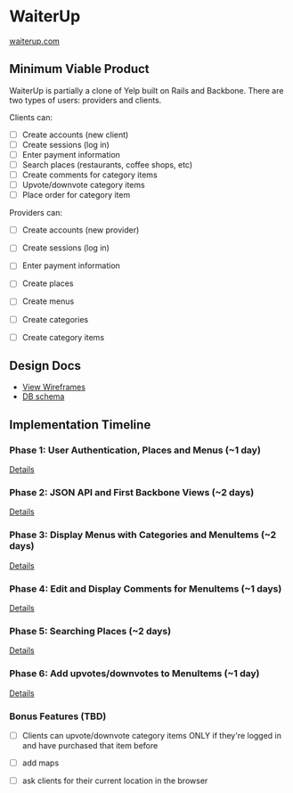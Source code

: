 # WaiterUp

[waiterup.com](http://waiterup.com/)

## Minimum Viable Product

WaiterUp is partially a clone of Yelp built on Rails and Backbone. There are two types of users: providers and clients.

Clients can:

- [ ] Create accounts (new client)
- [ ] Create sessions (log in)
- [ ] Enter payment information
- [ ] Search places (restaurants, coffee shops, etc)
- [ ] Create comments for category items
- [ ] Upvote/downvote category items
- [ ] Place order for category item

Providers can:

- [ ] Create accounts (new provider)
- [ ] Create sessions (log in)
- [ ] Enter payment information
- [ ] Create places
- [ ] Create menus
- [ ] Create categories
- [ ] Create category items


## Design Docs
* [View Wireframes][views]
* [DB schema][schema]

[views]: ./docs/views.md
[schema]: ./docs/schema.md

## Implementation Timeline

### Phase 1: User Authentication, Places and Menus (~1 day)
[Details][phase-one]

### Phase 2: JSON API and First Backbone Views (~2 days)

[Details][phase-two]

### Phase 3: Display Menus with Categories and MenuItems (~2 days)

[Details][phase-three]

### Phase 4: Edit and Display Comments for MenuItems (~1 days)

[Details][phase-four]

### Phase 5: Searching Places (~2 days)

[Details][phase-five]

### Phase 6: Add upvotes/downvotes to MenuItems (~1 day)

[Details][phase-six]

### Bonus Features (TBD)
- [ ] Clients can upvote/downvote category items ONLY if they're logged in and have purchased that item before
- [ ] add maps
- [ ] ask clients for their current location in the browser



[phase-one]: ./docs/phases/phase1.md
[phase-two]: ./docs/phases/phase2.md
[phase-three]: ./docs/phases/phase3.md
[phase-four]: ./docs/phases/phase4.md
[phase-five]: ./docs/phases/phase5.md
[phase-six]: ./docs/phases/phase6.md
